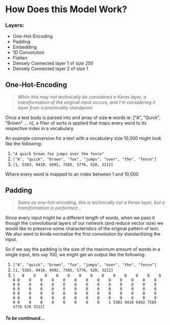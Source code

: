 # How Does this Model Work?
### Layers:
- One-Hot-Encoding
- Padding
- Embedding
- 1D Convolution
- Flatten
- Densely Connected layer 1 of size 250
- Densely Connected layer 2 of size 1

## One-Hot-Encoding
> *While this may not technically be considered a Keras layer, a transformation of the original input occurs, and I'm considering it layer from a practicality standpoint.*

Once a text body is parsed into and array of size **n** words ie: ["A", "Quick", "Brown" ... n], a filter of sorts is applied that maps every word to its respective index in a vocabulary.

An example conversion for a text with a vocabulary size 10,000 might look like the following:

1. `"A quick brown fox jumps over the fence"`
2. `["A", "quick", "brown", "fox", "jumps", "over", "the", "fence"]`
3. `[1, 5303, 9410, 9492, 7585, 5776, 520, 3212]`

Where every word is mapped to an index between 1 and 10,000

## Padding
> *Same as one-hot-encoding, this is technically not a Keras layer, but a transformation is performed...*

Since every input might be a different length of words, when we pass it though the convolutional layers of our network (and reduce vector size) we would like to preserve some characteristics of the original pattern of text. We also want to kinda normalize the first convolution by standardizing the input.

So if we say the padding is the size of the maximum amount of words in a single input, lets say 100, we might get an output like the following:

1.  `["A", "quick", "brown", "fox", "jumps", "over", "the", "fence"]`
2.  `[1, 5303, 9410, 9492, 7585, 5776, 520, 3212]`
3.  `[   0    0    0    0    0    0    0    0    0    0    0    0    0    0
        0    0    0    0    0    0    0    0    0    0    0    0    0    0
        0    0    0    0    0    0    0    0    0    0    0    0    0    0
        0    0    0    0    0    0    0    0    0    0    0    0    0    0
        0    0    0    0    0    0    0    0    0    0    0    0    0    0
        0    0    0    0    0    0    0    0    0    0    0    0    0    0
        0    0    0    0    0    0    0    0    1 5303 9410 9492 7585 5776
     520 3212]`


##### *To be continued...*
